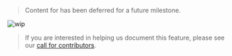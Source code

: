 > Content for has been deferred for a future milestone.

![wip](../../_images/work-in-progress.jpeg)

>If you are interested in helping us document this feature, please see our [call for contributors](../contribute/index.md).